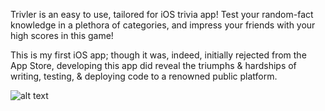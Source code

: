 Trivler is an easy to use, tailored for iOS trivia app! Test your random-fact knowledge in a plethora of categories, and impress your friends with your high scores in this game!

This is my first iOS app; though it was, indeed, initially rejected from the App Store, developing this app did reveal the triumphs & hardships of writing, testing, & deploying code to a renowned public platform. 

![alt text](https://github.com/RaviTejGuntuku/TrivlerApp/blob/master/image.jpg?raw=true)

